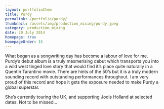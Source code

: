 ```yaml
---
layout: portfolioItem
title: Purdy
permalink: /portfolio/purdy/
thumbnail: /assets/img/production_mixing/purdy.jpeg
category: production_mixing
date: 20 July 2014
homepage: true
homepageOrder: 15
---
```


What began as a songwriting day has become a labour of love for me. Purdy’s debut album is a truly mesmerising debut which transports you into a wild west tinged love story that would find it’s place quite naturally in a Quentin Tarantino movie. There are hints of the 50’s but it is a truly modern sounding record with outstanding performances throughout. I am very proud of this record and hope it gets the exposure needed to make Purdy a global superstar.

She’s currently touring the UK, and supporting Jools Holland at selected dates. Not to be missed…